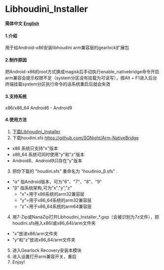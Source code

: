# Libhoudini_Installer

 **简体中文**   [ **English** ](https://github.com/natsumerinchan/Libhoudini_Installer)

#### 1.介绍
用于给Android-x86安装libhoudini arm兼容层的gearlock扩展包

#### 2.制作原因
把Android-x86的root方式换成magisk后手动执行enable_nativebridge命令开启arm兼容会提示权限不足（system分区没有挂载为可读写），按Alt + F1进入后台终端挂载system分区执行命令的话系统重启后就会失效

#### 3.支持系统
x86/x86_64 Android6 - Android9

#### 4.使用方法

1.  [下载Libhoudini_Installer](https://github.com/natsumerinchan/Libhoudini_Installer/releases)
2.  下载houdini.sfs https://github.com/SGNight/Arm-NativeBridge

- x86 系统只支持"x"版本
- x86_64 系统可同时使用"y"和"z"版本
- Android8、Android9只存在"y"版本

3.  把你下载的 "houdini.sfs" 重命名为 "houdiniα_β.sfs" .

- "α" 指Android版本，可为"6"、"7"、"8"、"9"
- "β" 指系统架构,可为"x","y","z" 
   - "x"=用于x86系统的arm32兼容层
   - "y"=用于x86_64系统的arm32兼容层
   - "z"=用于x86_64系统的arm64兼容层

4.  用7-Zip或NanaZip打开Libhoudini_Installer_*.gxp（会被识别为7z文件），把houdini.sfs拖入x86(或x86_64)/arm文件夹
- "x"放进x86/arm文件夹
- "y"和"z"放进x86_64/arm文件夹

5.  进入Gearlock Recovery安装本模块
6.  进入设置打开arm兼容开关，重启
7.  Enjoy!

